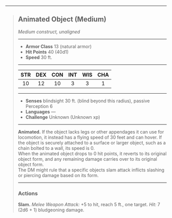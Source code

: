 ***
> ## Animated Object (Medium)
> *Medium construct, unaligned*
> 
> ***
> 
> - **Armor Class** 13 (natural armor)
> - **Hit Points** 40 (40d1)
> - **Speed** 30 ft.
> 
> ***
> 
> |STR|DEX|CON|INT|WIS|CHA|
> |:---:|:---:|:---:|:---:|:---:|:---:|
> |10|12|10|3|3|1|
> 
> ***
> 
> - **Senses** blindsight 30 ft. (blind beyond this radius), passive Perception 6
> - **Languages** —
> - **Challenge** Unknown (Unknown xp)
> 
> ***
> 
> **Animated.** If the object lacks legs or other appendages it can use for locomotion, it instead has a flying speed of 30 feet and can hover. If the object is securely attached to a surface or larger object, such as a chain bolted to a wall, its speed is 0.  
> When the animated object drops to 0 hit points, it reverts to its original object form, and any remaining damage carries over to its original object form.  
> The DM might rule that a specific objects slam attack inflicts slashing or piercing damage based on its form.
> 
> ***
> 
> ### Actions
> **Slam.** *Melee Weapon Attack:* +5 to hit, reach 5 ft., one target. *Hit:* 7 (2d6 + 1) bludgeoning damage.